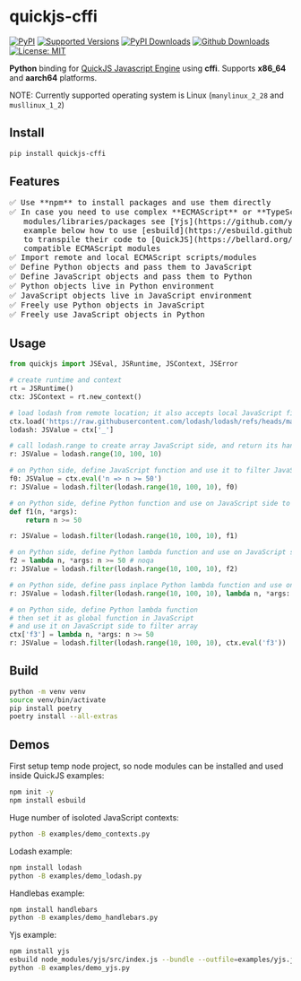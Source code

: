 # quickjs-cffi

<!--
[![Build][build-image]]()
[![Status][status-image]][pypi-project-url]
[![Stable Version][stable-ver-image]][pypi-project-url]
[![Coverage][coverage-image]]()
[![Python][python-ver-image]][pypi-project-url]
[![License][mit-image]][mit-url]
-->
[![PyPI](https://img.shields.io/pypi/v/quickjs-cffi)](https://pypi.org/project/quickjs-cffi/)
[![Supported Versions](https://img.shields.io/pypi/pyversions/quickjs-cffi)](https://pypi.org/project/quickjs-cffi)
[![PyPI Downloads](https://img.shields.io/pypi/dm/quickjs-cffi)](https://pypistats.org/packages/quickjs-cffi)
[![Github Downloads](https://img.shields.io/github/downloads/tangledgroup/quickjs-cffi/total.svg?label=Github%20Downloads)]()
[![License: MIT](https://img.shields.io/badge/license-MIT-blue.svg)](https://opensource.org/licenses/MIT)

**Python** binding for [QuickJS Javascript Engine](https://bellard.org/quickjs/) using **cffi**. Supports **x86_64** and **aarch64** platforms.

NOTE: Currently supported operating system is Linux (`manylinux_2_28` and `musllinux_1_2`)

## Install

```bash
pip install quickjs-cffi
```

## Features

<pre>
✅ Use **npm** to install packages and use them directly
✅ In case you need to use complex **ECMAScript** or **TypeScript**
   modules/libraries/packages see [Yjs](https://github.com/yjs/yjs)
   example below how to use [esbuild](https://esbuild.github.io/)
   to transpile their code to [QuickJS](https://bellard.org/quickjs/)
   compatible ECMAScript modules
✅ Import remote and local ECMAScript scripts/modules
✅ Define Python objects and pass them to JavaScript
✅ Define JavaScript objects and pass them to Python
✅ Python objects live in Python environment
✅ JavaScript objects live in JavaScript environment
✅ Freely use Python objects in JavaScript
✅ Freely use JavaScript objects in Python
</pre>

## Usage

```python
from quickjs import JSEval, JSRuntime, JSContext, JSError

# create runtime and context
rt = JSRuntime()
ctx: JSContext = rt.new_context()

# load lodash from remote location; it also accepts local JavaScript files
ctx.load('https://raw.githubusercontent.com/lodash/lodash/refs/heads/main/dist/lodash.min.js')
lodash: JSValue = ctx['_']

# call lodash.range to create array JavaScript side, and return its handler to Python side
r: JSValue = lodash.range(10, 100, 10)

# on Python side, define JavaScript function and use it to filter JavaScript array
f0: JSValue = ctx.eval('n => n >= 50')
r: JSValue = lodash.filter(lodash.range(10, 100, 10), f0)

# on Python side, define Python function and use on JavaScript side to filter array
def f1(n, *args):
    return n >= 50

r: JSValue = lodash.filter(lodash.range(10, 100, 10), f1)

# on Python side, define Python lambda function and use on JavaScript side to filter array
f2 = lambda n, *args: n >= 50 # noqa
r: JSValue = lodash.filter(lodash.range(10, 100, 10), f2)

# on Python side, define pass inplace Python lambda function and use on JavaScript side to filter array
r: JSValue = lodash.filter(lodash.range(10, 100, 10), lambda n, *args: n >= 50)

# on Python side, define Python lambda function
# then set it as global function in JavaScript
# and use it on JavaScript side to filter array
ctx['f3'] = lambda n, *args: n >= 50
r: JSValue = lodash.filter(lodash.range(10, 100, 10), ctx.eval('f3'))
```

## Build

```bash
python -m venv venv
source venv/bin/activate
pip install poetry
poetry install --all-extras
```

## Demos

First setup temp node project, so node modules can be installed and used inside QuickJS examples:

```bash
npm init -y
npm install esbuild
```

Huge number of isoloted JavaScript contexts:

```bash
python -B examples/demo_contexts.py
```

Lodash example:

```bash
npm install lodash
python -B examples/demo_lodash.py
```

Handlebas example:

```bash
npm install handlebars
python -B examples/demo_handlebars.py
```

Yjs example:

```bash
npm install yjs
esbuild node_modules/yjs/src/index.js --bundle --outfile=examples/yjs.js --format=iife --loader:.ts=ts --global-name="Y"
python -B examples/demo_yjs.py
```
